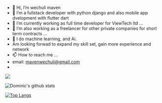 - 👋 Hi, I’m wechuli maven
- 👀 I’m a fullstack developer with python django and also mobile app dvelopment with flutter dart
- 🌱 I’m currently working as full time developer for ViewTech ltd ...
- 💞️ I’m also working as a freelancer for other private companies for short term contracts ...
- 💞️ I do machine learning, and Ai.
- Am looking forwad to expand my skill set, gain more experience and network 
- 📫 How to reach me ...
- email: mavenwechuli@gmail.com
- 

<!---
wechulimaven/wechulimaven is a ✨ special ✨ repository because its `README.md` (this file) appears on your GitHub profile.
You can click the Preview link to take a look at your changes.
--->
![](https://komarev.com/ghpvc/?username=wechulimaven&color=green)

![Dominic's github stats](https://github-readme-stats.vercel.app/api?username=wechulimaven&theme=merko&layout=compact&count_private=true&show_icons=true)


[![Top Langs](https://github-readme-stats.vercel.app/api/top-langs/?username=wechulimaven&layout=compact&theme=merko&langs_count=10)](https://github.com/wechulimaven/github-readme-stats)
